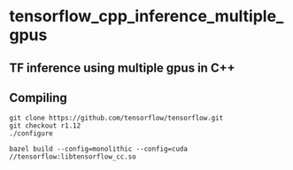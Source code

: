 # tensorflow_cpp_inference_multiple_gpus
TF inference using multiple gpus in C++
------------

## Compiling
```
git clone https://github.com/tensorflow/tensorflow.git
git checkout r1.12
./configure

bazel build --config=monolithic --config=cuda //tensorflow:libtensorflow_cc.so
```
